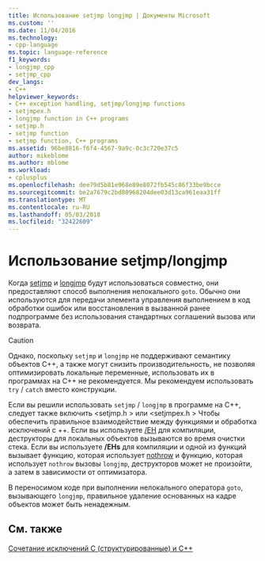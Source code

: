 ```yaml
---
title: Использование setjmp longjmp | Документы Microsoft
ms.custom: ''
ms.date: 11/04/2016
ms.technology:
- cpp-language
ms.topic: language-reference
f1_keywords:
- longjmp_cpp
- setjmp_cpp
dev_langs:
- C++
helpviewer_keywords:
- C++ exception handling, setjmp/longjmp functions
- setjmpex.h
- longjmp function in C++ programs
- setjmp.h
- setjmp function
- setjmp function, C++ programs
ms.assetid: 96be8816-f6f4-4567-9a9c-0c3c720e37c5
author: mikeblome
ms.author: mblome
ms.workload:
- cplusplus
ms.openlocfilehash: dee79d5b81e968e89e8072fb545c86f33be9bcce
ms.sourcegitcommit: be2a7679c2bd80968204dee03d13ca961eaa31ff
ms.translationtype: MT
ms.contentlocale: ru-RU
ms.lasthandoff: 05/03/2018
ms.locfileid: "32422609"
---
```

# <a name="using-setjmplongjmp"></a>Использование setjmp/longjmp
Когда [setjmp](../c-runtime-library/reference/setjmp.md) и [longjmp](../c-runtime-library/reference/longjmp.md) будут использоваться совместно, они предоставляют способ выполнения нелокального `goto`. Обычно они используются для передачи элемента управления выполнением в код обработки ошибок или восстановления в вызванной ранее подпрограмме без использования стандартных соглашений вызова или возврата.  
  
> [!CAUTION]
>  Однако, поскольку `setjmp` и `longjmp` не поддерживают семантику объектов C++, а также могут снизить производительность, не позволяя оптимизировать локальные переменные, использовать их в программах на C++ не рекомендуется. Мы рекомендуем использовать `try` / `catch` вместо конструкции.  
  
 Если вы решили использовать `setjmp` / `longjmp` в программе на C++, следует также включить \<setjmp.h > или \<setjmpex.h > Чтобы обеспечить правильное взаимодействие между функциями и обработка исключений с ++. Если вы используете [/EH](../build/reference/eh-exception-handling-model.md) для компиляции, деструкторы для локальных объектов вызываются во время очистки стека. Если вы используете **/EHs** для компиляции и одной из функций вызывает функцию, которая использует [nothrow](../cpp/nothrow-cpp.md) и функцию, которая использует `nothrow` вызовы `longjmp`, деструкторов может не произойти, а затем в зависимости от оптимизатора.  
  
 В переносимом коде при выполнении нелокального оператора `goto`, вызывающего `longjmp`, правильное удаление основанных на кадре объектов может быть ненадежным.  
  
## <a name="see-also"></a>См. также  
 [Сочетание исключений C (структурированные) и C++](../cpp/mixing-c-structured-and-cpp-exceptions.md)